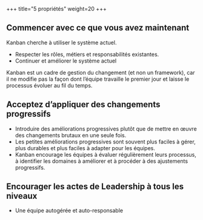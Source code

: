 +++
title="5 propriétés"
weight=20
+++

## Commencer avec ce que vous avez maintenant
Kanban cherche à utiliser le système actuel.
- Respecter les rôles, métiers et responsabilités existantes.
-  Continuer et améliorer le système actuel
  
Kanban est un cadre de gestion du changement (et non un framework), car il ne modifie pas
la façon dont l’équipe travaille le premier jour et laisse le processus évoluer au fil du temps.

## Acceptez d’appliquer des changements progressifs

- Introduire des améliorations progressives plutôt que de mettre en œuvre des changements brutaux en une seule fois.
- Les petites améliorations progressives sont souvent plus faciles à gérer, plus durables et
plus faciles à adapter pour les équipes.
- Kanban encourage les équipes à évaluer régulièrement leurs processus, à identifier les
domaines à améliorer et à procéder à des ajustements progressifs.

## Encourager les actes de Leadership à tous les niveaux

- Une équipe autogérée et auto-responsable